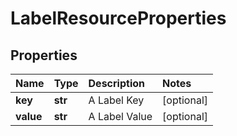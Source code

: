 # LabelResourceProperties

## Properties

| Name | Type | Description | Notes |
| :--- | :--- | :--- | :--- |
| **key** | **str** | A Label Key | \[optional\] |
| **value** | **str** | A Label Value | \[optional\] |

